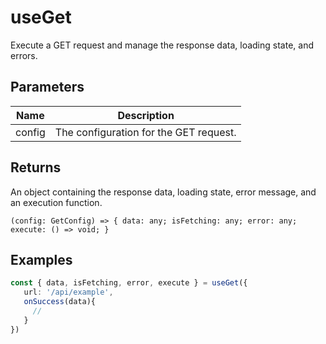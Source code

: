 # useGet
Execute a GET request and manage the response data, loading state, and errors.
## Parameters
| Name | Description |
|------|-------------|
|config|The configuration for the GET request.|
## Returns
An object containing the response data, loading state, error message, and an execution function.
```
(config: GetConfig) => { data: any; isFetching: any; error: any; execute: () => void; }
```
## Examples
```ts
const { data, isFetching, error, execute } = useGet({
   url: '/api/example',
   onSuccess(data){
     //
   }
})
```